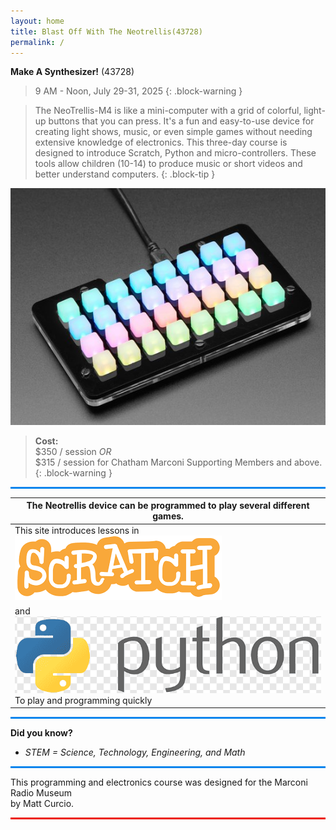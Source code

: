 ```yaml
---
layout: home
title: Blast Off With The Neotrellis(43728)
permalink: /
---
```


**Make A Synthesizer!** (43728)

> 9 AM - Noon, July 29-31, 2025 
{: .block-warning }

> The NeoTrellis-M4 is like a mini-computer with a grid of colorful, light-up buttons that you can press. It's a fun and easy-to-use device for creating light shows, music, or even simple games without needing extensive knowledge of electronics. This three-day course is designed to introduce Scratch, Python and micro-controllers. These tools allow children (10-14) to produce music or short videos and better understand computers.
{: .block-tip }

![neotrellis](/images/parts/neotrellis.jpg)  

> **Cost:**  
> \$350 / session *OR*  
> \$315 / session for Chatham Marconi Supporting Members and above.  
{: .block-warning }

<hr style="background-color: rgb(5, 133, 237); height: 3px;">

| The Neotrellis device can be programmed to play several different games. |
|-|
| This site introduces lessons in ![](/images/scratch/scratch-word.png) 
| and ![](images/python/python-word2.png)To play and programming quickly |

<hr style="background-color: rgb(5, 133, 237); height: 3px;">

**Did you know?**
- *STEM = Science, Technology, Engineering, and Math*

<hr style="background-color: rgb(5, 133, 237); height: 3px;">

This programming and electronics course was designed for the Marconi Radio Museum  
by Matt Curcio.

<hr style="background-color: rgb(237, 24, 5); height: 3px;">
